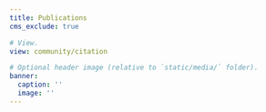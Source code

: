 ```yaml
---
title: Publications
cms_exclude: true

# View.
view: community/citation

# Optional header image (relative to `static/media/` folder).
banner:
  caption: ''
  image: ''
---
```

